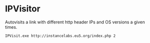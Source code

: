 IPVisitor
=========

Autovisits a link with different http header IPs and OS versions a given times.


```
IPVisit.exe http://instancelabs.eu5.org/index.php 2
```
